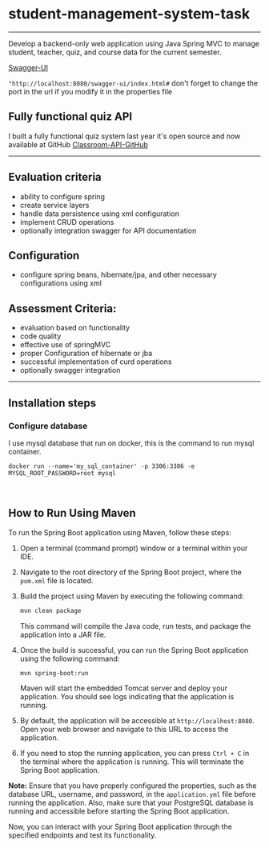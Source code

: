 # student-management-system-task
***
Develop a backend-only web application using Java Spring MVC to manage student, teacher,  quiz, and course data for the current semester. 


<a href="http://localhost:8080/swagger-ui/index.html#">Swagger-UI</a>

`"http://localhost:8080/swagger-ui/index.html#` don't forget to change the port in the url if you modify it in the properties file

## Fully functional quiz API
I built a fully functional quiz system last year it's open source 
and now available at GitHub <a href="https://github.com/tawfik-s/classroom-api">Classroom-API-GitHub</a>
***

## Evaluation criteria
- ability to configure spring
- create service layers
- handle data persistence using xml configuration
- implement CRUD operations
- optionally integration swagger for API documentation

## Configuration
- configure spring beans, hibernate/jpa, and other necessary configurations using xml

## Assessment Criteria:
- evaluation based on functionality
- code quality
- effective use of springMVC
- proper Configuration of hibernate or jba
- successful implementation of curd operations
- optionally swagger integration






***
## Installation steps


### Configure database

I use mysql database that run on docker, this is the command to run mysql container.

```docker run --name='my_sql_container' -p 3306:3306 -e MYSQL_ROOT_PASSWORD=root mysql```

<br>

## How to Run Using Maven
To run the Spring Boot application using Maven, follow these steps:

1. Open a terminal (command prompt) window or a terminal within your IDE.

2. Navigate to the root directory of the Spring Boot project, where the `pom.xml` file is located.

3. Build the project using Maven by executing the following command:

   ```bash
   mvn clean package
   ```

   This command will compile the Java code, run tests, and package the application into a JAR file.

4. Once the build is successful, you can run the Spring Boot application using the following command:

   ```bash
   mvn spring-boot:run
   ```

   Maven will start the embedded Tomcat server and deploy your application. You should see logs indicating that the application is running.

5. By default, the application will be accessible at `http://localhost:8080`. Open your web browser and navigate to this URL to access the application.

6. If you need to stop the running application, you can press `Ctrl + C` in the terminal where the application is running. This will terminate the Spring Boot application.

**Note:** Ensure that you have properly configured the properties, such as the database URL, username, and password, in the `application.yml` file before running the application. Also, make sure that your PostgreSQL database is running and accessible before starting the Spring Boot application.

Now, you can interact with your Spring Boot application through the specified endpoints and test its functionality.


